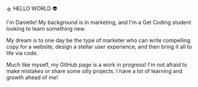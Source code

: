 🛸 HELLO WORLD 👽

I'm Danielle! My background is in marketing, and I'm a Get Coding student looking to learn something new. 

My dream is to one day be the type of marketer who can write compelling copy for a website, design a stellar user experience, and then bring it all to life via code.

Much like myself, my GitHub page is a work in progress! I'm not afraid to make mistakes or share some silly projects. I have a lot of learning and growth ahead of me!
